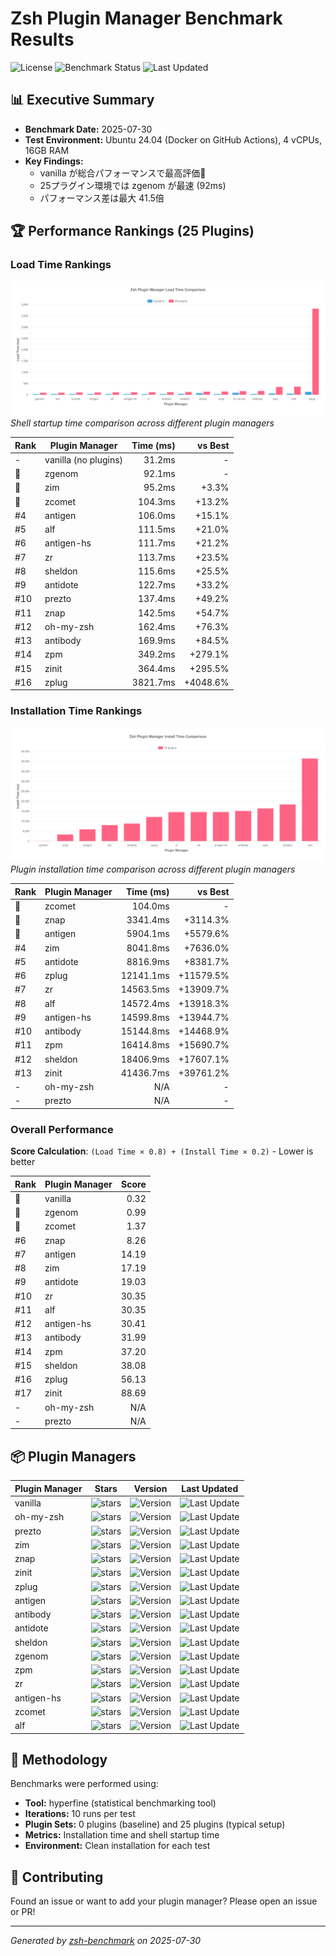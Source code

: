 # Zsh Plugin Manager Benchmark Results

![License](https://img.shields.io/badge/license-MIT-blue)
![Benchmark Status](https://img.shields.io/badge/benchmark%20status-automated-brightgreen)
![Last Updated](https://img.shields.io/badge/last%20updated-2025-07-30-blue)

## 📊 Executive Summary

- **Benchmark Date:** 2025-07-30
- **Test Environment:** Ubuntu 24.04 (Docker on GitHub Actions), 4 vCPUs, 16GB RAM
- **Key Findings:**
  - vanilla が総合パフォーマンスで最高評価🥇
  - 25プラグイン環境では zgenom が最速 (92ms)
  - パフォーマンス差は最大 41.5倍

## 🏆 Performance Rankings (25 Plugins)

### Load Time Rankings

![Load Time Comparison](results/load-time-comparison-chart.svg)
_Shell startup time comparison across different plugin managers_

| Rank | Plugin Manager | Time (ms) | vs Best |
| --- | --- | ---: | ---: |
| - | vanilla (no plugins) | 31.2ms | - |
| 🥇 | zgenom | 92.1ms | - |
| 🥈 | zim | 95.2ms | +3.3% |
| 🥉 | zcomet | 104.3ms | +13.2% |
| #4 | antigen | 106.0ms | +15.1% |
| #5 | alf | 111.5ms | +21.0% |
| #6 | antigen-hs | 111.7ms | +21.2% |
| #7 | zr | 113.7ms | +23.5% |
| #8 | sheldon | 115.6ms | +25.5% |
| #9 | antidote | 122.7ms | +33.2% |
| #10 | prezto | 137.4ms | +49.2% |
| #11 | znap | 142.5ms | +54.7% |
| #12 | oh-my-zsh | 162.4ms | +76.3% |
| #13 | antibody | 169.9ms | +84.5% |
| #14 | zpm | 349.2ms | +279.1% |
| #15 | zinit | 364.4ms | +295.5% |
| #16 | zplug | 3821.7ms | +4048.6% |

### Installation Time Rankings

![Installation Time Comparison](results/install-time-comparison-chart.svg)
_Plugin installation time comparison across different plugin managers_

| Rank | Plugin Manager | Time (ms) | vs Best |
| --- | --- | ---: | ---: |
| 🥇 | zcomet | 104.0ms | - |
| 🥈 | znap | 3341.4ms | +3114.3% |
| 🥉 | antigen | 5904.1ms | +5579.6% |
| #4 | zim | 8041.8ms | +7636.0% |
| #5 | antidote | 8816.9ms | +8381.7% |
| #6 | zplug | 12141.1ms | +11579.5% |
| #7 | zr | 14563.5ms | +13909.7% |
| #8 | alf | 14572.4ms | +13918.3% |
| #9 | antigen-hs | 14599.8ms | +13944.7% |
| #10 | antibody | 15144.8ms | +14468.9% |
| #11 | zpm | 16414.8ms | +15690.7% |
| #12 | sheldon | 18406.9ms | +17607.1% |
| #13 | zinit | 41436.7ms | +39761.2% |
| - | oh-my-zsh | N/A | - |
| - | prezto | N/A | - |

### Overall Performance

**Score Calculation**: `(Load Time × 0.8) + (Install Time × 0.2)` - Lower is better

| Rank | Plugin Manager | Score |
| --- | --- | ---: |
| 🥇 | vanilla | 0.32 |
| 🥈 | zgenom | 0.99 |
| 🥉 | zcomet | 1.37 |
| #6 | znap | 8.26 |
| #7 | antigen | 14.19 |
| #8 | zim | 17.19 |
| #9 | antidote | 19.03 |
| #10 | zr | 30.35 |
| #11 | alf | 30.35 |
| #12 | antigen-hs | 30.41 |
| #13 | antibody | 31.99 |
| #14 | zpm | 37.20 |
| #15 | sheldon | 38.08 |
| #16 | zplug | 56.13 |
| #17 | zinit | 88.69 |
| - | oh-my-zsh | N/A |
| - | prezto | N/A |

## 📦 Plugin Managers

| Plugin Manager | Stars | Version | Last Updated |
| --- | --- | --- | --- |
| vanilla | ![stars](https://img.shields.io/github/stars/zsh-users/zsh?style=social) | ![Version](https://img.shields.io/github/v/tag/zsh-users/zsh?include_prereleases&sort=semver&label=version&fallback=commit) | ![Last Update](https://img.shields.io/github/last-commit/zsh-users/zsh?style=flat&label=updated) |
| oh-my-zsh | ![stars](https://img.shields.io/github/stars/ohmyzsh/ohmyzsh?style=social) | ![Version](https://img.shields.io/github/v/tag/ohmyzsh/ohmyzsh?include_prereleases&sort=semver&label=version&fallback=commit) | ![Last Update](https://img.shields.io/github/last-commit/ohmyzsh/ohmyzsh?style=flat&label=updated) |
| prezto | ![stars](https://img.shields.io/github/stars/sorin-ionescu/prezto?style=social) | ![Version](https://img.shields.io/github/v/tag/sorin-ionescu/prezto?include_prereleases&sort=semver&label=version&fallback=commit) | ![Last Update](https://img.shields.io/github/last-commit/sorin-ionescu/prezto?style=flat&label=updated) |
| zim | ![stars](https://img.shields.io/github/stars/zimfw/zimfw?style=social) | ![Version](https://img.shields.io/github/v/tag/zimfw/zimfw?include_prereleases&sort=semver&label=version&fallback=commit) | ![Last Update](https://img.shields.io/github/last-commit/zimfw/zimfw?style=flat&label=updated) |
| znap | ![stars](https://img.shields.io/github/stars/marlonrichert/zsh-snap?style=social) | ![Version](https://img.shields.io/github/v/tag/marlonrichert/zsh-snap?include_prereleases&sort=semver&label=version&fallback=commit) | ![Last Update](https://img.shields.io/github/last-commit/marlonrichert/zsh-snap?style=flat&label=updated) |
| zinit | ![stars](https://img.shields.io/github/stars/zdharma-continuum/zinit?style=social) | ![Version](https://img.shields.io/github/v/tag/zdharma-continuum/zinit?include_prereleases&sort=semver&label=version&fallback=commit) | ![Last Update](https://img.shields.io/github/last-commit/zdharma-continuum/zinit?style=flat&label=updated) |
| zplug | ![stars](https://img.shields.io/github/stars/zplug/zplug?style=social) | ![Version](https://img.shields.io/github/v/tag/zplug/zplug?include_prereleases&sort=semver&label=version&fallback=commit) | ![Last Update](https://img.shields.io/github/last-commit/zplug/zplug?style=flat&label=updated) |
| antigen | ![stars](https://img.shields.io/github/stars/zsh-users/antigen?style=social) | ![Version](https://img.shields.io/github/v/tag/zsh-users/antigen?include_prereleases&sort=semver&label=version&fallback=commit) | ![Last Update](https://img.shields.io/github/last-commit/zsh-users/antigen?style=flat&label=updated) |
| antibody | ![stars](https://img.shields.io/github/stars/getantibody/antibody?style=social) | ![Version](https://img.shields.io/github/v/tag/getantibody/antibody?include_prereleases&sort=semver&label=version&fallback=commit) | ![Last Update](https://img.shields.io/github/last-commit/getantibody/antibody?style=flat&label=updated) |
| antidote | ![stars](https://img.shields.io/github/stars/mattmc3/antidote?style=social) | ![Version](https://img.shields.io/github/v/tag/mattmc3/antidote?include_prereleases&sort=semver&label=version&fallback=commit) | ![Last Update](https://img.shields.io/github/last-commit/mattmc3/antidote?style=flat&label=updated) |
| sheldon | ![stars](https://img.shields.io/github/stars/rossmacarthur/sheldon?style=social) | ![Version](https://img.shields.io/github/v/tag/rossmacarthur/sheldon?include_prereleases&sort=semver&label=version&fallback=commit) | ![Last Update](https://img.shields.io/github/last-commit/rossmacarthur/sheldon?style=flat&label=updated) |
| zgenom | ![stars](https://img.shields.io/github/stars/jandamm/zgenom?style=social) | ![Version](https://img.shields.io/github/v/tag/jandamm/zgenom?include_prereleases&sort=semver&label=version&fallback=commit) | ![Last Update](https://img.shields.io/github/last-commit/jandamm/zgenom?style=flat&label=updated) |
| zpm | ![stars](https://img.shields.io/github/stars/zpm-zsh/zpm?style=social) | ![Version](https://img.shields.io/github/v/tag/zpm-zsh/zpm?include_prereleases&sort=semver&label=version&fallback=commit) | ![Last Update](https://img.shields.io/github/last-commit/zpm-zsh/zpm?style=flat&label=updated) |
| zr | ![stars](https://img.shields.io/github/stars/jedahan/zr?style=social) | ![Version](https://img.shields.io/github/v/tag/jedahan/zr?include_prereleases&sort=semver&label=version&fallback=commit) | ![Last Update](https://img.shields.io/github/last-commit/jedahan/zr?style=flat&label=updated) |
| antigen-hs | ![stars](https://img.shields.io/github/stars/Tarrasch/antigen-hs?style=social) | ![Version](https://img.shields.io/github/v/tag/Tarrasch/antigen-hs?include_prereleases&sort=semver&label=version&fallback=commit) | ![Last Update](https://img.shields.io/github/last-commit/Tarrasch/antigen-hs?style=flat&label=updated) |
| zcomet | ![stars](https://img.shields.io/github/stars/agkozak/zcomet?style=social) | ![Version](https://img.shields.io/github/v/tag/agkozak/zcomet?include_prereleases&sort=semver&label=version&fallback=commit) | ![Last Update](https://img.shields.io/github/last-commit/agkozak/zcomet?style=flat&label=updated) |
| alf | ![stars](https://img.shields.io/github/stars/psyrendust/alf?style=social) | ![Version](https://img.shields.io/github/v/tag/psyrendust/alf?include_prereleases&sort=semver&label=version&fallback=commit) | ![Last Update](https://img.shields.io/github/last-commit/psyrendust/alf?style=flat&label=updated) |

## 📝 Methodology

Benchmarks were performed using:

- **Tool:** hyperfine (statistical benchmarking tool)
- **Iterations:** 10 runs per test
- **Plugin Sets:** 0 plugins (baseline) and 25 plugins (typical setup)
- **Metrics:** Installation time and shell startup time
- **Environment:** Clean installation for each test

## 🤝 Contributing

Found an issue or want to add your plugin manager? Please open an issue or PR!

---

_Generated by [zsh-benchmark](https://github.com/your-repo/zsh-benchmark) on 2025-07-30_